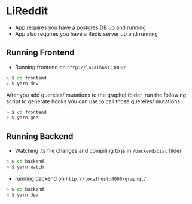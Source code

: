 # LiReddit

- App requires you have a postgres DB up and running
- App also requires you have a Redis server up and running

## Running Frontend

- Running frontend on `http://localhost:3000/`

```bash
> $ cd frontend
> $ yarn dev
```

After you add quereies/ mutations to the graphql folder, run the following script to generate hooks you can use to call those quereies/ mutations

```bash
> $ cd frontend
> $ yarn gen
```

## Running Backend

- Watching .ts file changes and compiling to js in `/backend/dist` filder

```bash
> $ cd backend
> $ yarn watch
```

- running backend on `http://localhost:4000/graphql/`

```bash
> $ cd backend
> $ yarn dev
```
